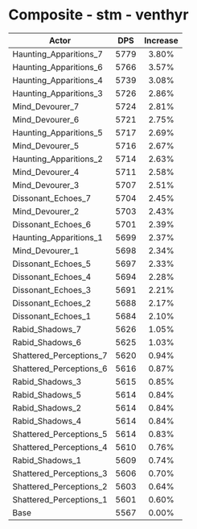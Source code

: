 # Composite - stm - venthyr
| Actor | DPS | Increase |
|---|:---:|:---:|
|Haunting_Apparitions_7|5779|3.80%|
|Haunting_Apparitions_6|5766|3.57%|
|Haunting_Apparitions_4|5739|3.08%|
|Haunting_Apparitions_3|5726|2.86%|
|Mind_Devourer_7|5724|2.81%|
|Mind_Devourer_6|5721|2.75%|
|Haunting_Apparitions_5|5717|2.69%|
|Mind_Devourer_5|5716|2.67%|
|Haunting_Apparitions_2|5714|2.63%|
|Mind_Devourer_4|5711|2.58%|
|Mind_Devourer_3|5707|2.51%|
|Dissonant_Echoes_7|5704|2.45%|
|Mind_Devourer_2|5703|2.43%|
|Dissonant_Echoes_6|5701|2.39%|
|Haunting_Apparitions_1|5699|2.37%|
|Mind_Devourer_1|5698|2.34%|
|Dissonant_Echoes_5|5697|2.33%|
|Dissonant_Echoes_4|5694|2.28%|
|Dissonant_Echoes_3|5691|2.21%|
|Dissonant_Echoes_2|5688|2.17%|
|Dissonant_Echoes_1|5684|2.10%|
|Rabid_Shadows_7|5626|1.05%|
|Rabid_Shadows_6|5625|1.03%|
|Shattered_Perceptions_7|5620|0.94%|
|Shattered_Perceptions_6|5616|0.87%|
|Rabid_Shadows_3|5615|0.85%|
|Rabid_Shadows_5|5614|0.84%|
|Rabid_Shadows_2|5614|0.84%|
|Rabid_Shadows_4|5614|0.84%|
|Shattered_Perceptions_5|5614|0.83%|
|Shattered_Perceptions_4|5610|0.76%|
|Rabid_Shadows_1|5609|0.74%|
|Shattered_Perceptions_3|5606|0.70%|
|Shattered_Perceptions_2|5603|0.64%|
|Shattered_Perceptions_1|5601|0.60%|
|Base|5567|0.00%|
